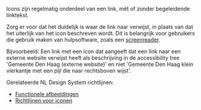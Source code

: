 <!-- @license CC0-1.0 -->

Icons zijn regelmatig onderdeel van een link, mét of zonder begeleidende linktekst.

Zorg er voor dat het duidelijk is waar de link naar verwijst, in plaats van dat het uiterlijk van het icon beschreven wordt. Dit is belangrijk voor gebruikers die gebruik maken van hulpsoftware, zoals een [screenreader](/woordenlijst/#screenreader).

Bijvoorbeeld: Een link met een icon dat aangeeft dat een link naar een externe website verwijst heeft als beschrijving in de accessibility tree 'Gemeente Den Haag (externe website)' en niet 'Gemeente Den Haag klein vierkantje met een pijl die naar rechtsboven wijst'.

Gerelateerde NL Design System richtlijnen:

- [Functionele afbeeldingen](/richtlijnen/content/afbeeldingen/functionele-afbeeldingen)
- [Richtlijnen voor iconen](/richtlijnen/stijl/iconen/)
